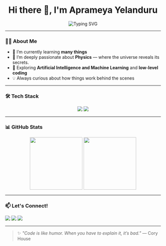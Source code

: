 <h1 align="center">Hi there 👋, I'm Aprameya Yelanduru</h1>

<p align="center">
  <img src="https://readme-typing-svg.herokuapp.com?font=Fira+Code&weight=500&size=24&pause=1000&center=true&vCenter=true&width=480&lines=Java%2C+C%2C+C%2B%2B+Enthusiast+%E2%9C%A8;Aspiring+Developer+%F0%9F%92%BB;Curious+mind+exploring+the+universe+through+Physics+%F0%9F%8C%8C" alt="Typing SVG" />
</p>

---

### 👨‍💻 About Me

- 🔭 I’m currently learning **many things**
- 💫 I’m deeply passionate about **Physics** — where the universe reveals its secrets.
- 🌱 Exploring **Artificial Intelligence and Machine Learning** and **low-level coding**
- 💡 Always curious about how things work behind the scenes   

---

### 🛠️ Tech Stack


<p align="center">
  <img src="https://skillicons.dev/icons?i=c,cpp,python,java" />
    <img src="https://skillicons.dev/icons?i=html,css,js" />
</p>


---

### 📊 GitHub Stats

<p align="center">
  <img src="https://github-readme-stats.vercel.app/api?username=Apps06&show_icons=true&theme=tokyonight&count_private=true" height="170px"/>
  <img src="https://github-readme-stats.vercel.app/api/top-langs/?username=Apps06&layout=compact&theme=tokyonight" height="170px"/>
</p>

---

### 📫 Let's Connect!

<p align="left">
  <a href="mailto:aprameyaym@gmail.com"><img src="https://img.shields.io/badge/email-D14836?style=for-the-badge&logo=gmail&logoColor=white"/></a>
  <a href="www.linkedin.com/in/aprameya-yelanduru-aa6660310"><img src="https://img.shields.io/badge/LinkedIn-blue?style=for-the-badge&logo=linkedin&logoColor=white"/></a>
  <a href="https://YOUR_PORTFOLIO.com" target="_blank">
     <img src="https://img.shields.io/badge/Portfolio-FF5722?style=for-the-badge&logo=todoist&logoColor=white" target="_blank" />
  </a>
</p>

---

> ✨ *"Code is like humor. When you have to explain it, it’s bad."* — Cory House  
